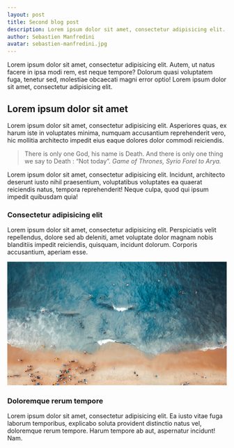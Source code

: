 ```yaml
---
layout: post
title: Second blog post
description: Lorem ipsum dolor sit amet, consectetur adipisicing elit.
author: Sebastien Manfredini
avatar: sebastien-manfredini.jpg
---
```


Lorem ipsum dolor sit amet, consectetur adipisicing elit. Autem, ut natus facere in ipsa modi rem, est neque tempore? Dolorum quasi voluptatem fuga, tenetur sed, molestiae obcaecati magni error optio! Lorem ipsum dolor sit amet, consectetur adipisicing elit.

## Lorem ipsum dolor sit amet

Lorem ipsum dolor sit amet, consectetur adipisicing elit. Asperiores quas, ex harum iste in voluptates minima, numquam accusantium reprehenderit vero, hic mollitia architecto impedit eius eaque dolores dolor commodi reiciendis.

> There is only one God, his name is Death. And there is only one thing we say
> to Death : “Not today”.
> <cite>Game of Thrones, Syrio Forel to Arya.</cite>

Lorem ipsum dolor sit amet, consectetur adipisicing elit. Incidunt, architecto deserunt iusto nihil praesentium, voluptatibus voluptates ea quaerat reiciendis natus, tempora reprehenderit! Neque culpa, quod qui ipsum impedit quibusdam quia!

### Consectetur adipisicing elit

Lorem ipsum dolor sit amet, consectetur adipisicing elit. Perspiciatis velit repellendus, dolore sed ab deleniti, amet voluptate dolor magnam nobis blanditiis impedit reiciendis, quisquam, incidunt dolorum. Corporis accusantium, aperiam esse.

![Aerial view of a beach](nature.jpg "Nature is beautiful")

### Doloremque rerum tempore

Lorem ipsum dolor sit amet, consectetur adipisicing elit. Ea iusto vitae fuga laborum temporibus, explicabo soluta provident distinctio natus vel, doloremque rerum tempore. Harum tempore ab aut, aspernatur incidunt! Nam.

